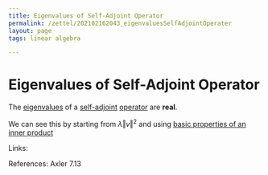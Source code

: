 ```yaml
---
title: Eigenvalues of Self-Adjoint Operator
permalink: /zettel/202102162043_eigenvaluesSelfAdjointOperater
layout: page
tags: linear algebra

---
```

# Eigenvalues of Self-Adjoint Operator

The [eigenvalues](202102120912_eigenvalueDefinition) of a [self-adjoint](202102162040_selfAdjointOperator) [operator](202102082104_operatorDefinition)
are **real**.

We can see this by starting from $\lambda \Vert v \Vert^2$ and using [basic properties of an inner product](202102141711_basicPropertiesInnerProduct)

Links: 

References: Axler 7.13

